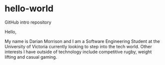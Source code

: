 # hello-world
GitHub intro repository

Hello,

My name is Darian Morrison and I am a Software Engineering Student at the University of Victoria currently looking to step into the tech 
world. Other interests I have outside of technology include competitive rugby, weight lifting and casual gaming.  
